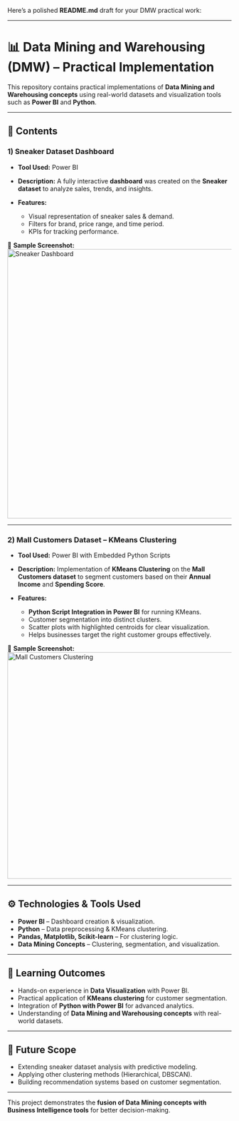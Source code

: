 Here’s a polished **README.md** draft for your DMW practical work:

---

# 📊 Data Mining and Warehousing (DMW) – Practical Implementation

This repository contains practical implementations of **Data Mining and Warehousing concepts** using real-world datasets and visualization tools such as **Power BI** and **Python**.

---

## 🔹 Contents

### 1) Sneaker Dataset Dashboard

* **Tool Used:** Power BI
* **Description:**
  A fully interactive **dashboard** was created on the **Sneaker dataset** to analyze sales, trends, and insights.
* **Features:**

  * Visual representation of sneaker sales & demand.
  * Filters for brand, price range, and time period.
  * KPIs for tracking performance.

📸 **Sample Screenshot:** <img width="1120" height="604" alt="Sneaker Dashboard" src="https://github.com/user-attachments/assets/02f19420-a358-4386-b23d-4aadcff8ffb9" />

---

### 2) Mall Customers Dataset – KMeans Clustering

* **Tool Used:** Power BI with Embedded Python Scripts
* **Description:**
  Implementation of **KMeans Clustering** on the **Mall Customers dataset** to segment customers based on their **Annual Income** and **Spending Score**.
* **Features:**

  * **Python Script Integration in Power BI** for running KMeans.
  * Customer segmentation into distinct clusters.
  * Scatter plots with highlighted centroids for clear visualization.
  * Helps businesses target the right customer groups effectively.

📸 **Sample Screenshot:** <img width="910" height="508" alt="Mall Customers Clustering" src="https://github.com/user-attachments/assets/e7728bd9-1462-4c91-af44-1261563a28c7" />

---

## ⚙️ Technologies & Tools Used

* **Power BI** – Dashboard creation & visualization.
* **Python** – Data preprocessing & KMeans clustering.
* **Pandas, Matplotlib, Scikit-learn** – For clustering logic.
* **Data Mining Concepts** – Clustering, segmentation, and visualization.

---

## 🚀 Learning Outcomes

* Hands-on experience in **Data Visualization** with Power BI.
* Practical application of **KMeans clustering** for customer segmentation.
* Integration of **Python with Power BI** for advanced analytics.
* Understanding of **Data Mining and Warehousing concepts** with real-world datasets.

---

## 📌 Future Scope

* Extending sneaker dataset analysis with predictive modeling.
* Applying other clustering methods (Hierarchical, DBSCAN).
* Building recommendation systems based on customer segmentation.

---

This project demonstrates the **fusion of Data Mining concepts with Business Intelligence tools** for better decision-making.

